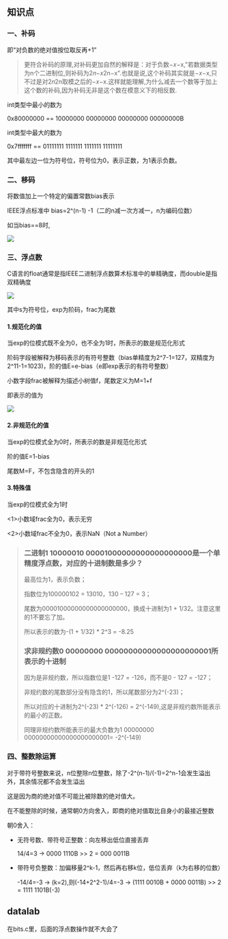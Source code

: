 ## 知识点

### 一、补码

即“对负数的绝对值按位取反再+1”

> 更符合补码的原理,对补码更加自然的解释是：对于负数−𝑥−x,"若数据类型为n个二进制位,则补码为2𝑛−𝑥2n−x".也就是说,这个补码其实就是−𝑥−x,只不过是对2𝑛2n取模之后的−𝑥−x.这样就能理解,为什么减去一个数等于加上这个数的补码,因为补码无非是这个数在模意义下的相反数.

int类型中最小的数为

0x80000000 == 10000000 00000000 00000000 00000000B

int类型中最大的数为

0x7fffffff == 01111111 1111111 1111111 11111111

其中最左边一位为符号位，符号位为0，表示正数，为1表示负数。

### 二、移码

将数值加上一个特定的偏置常数bias表示

IEEE浮点标准中 bias=2^(n-1) -1（二的n减一次方减一，n为编码位数）

如当bias==8时,

![](https://tva1.sinaimg.cn/large/007S8ZIlgy1ggyxv6losgj308i070wf7.jpg)

### 三、浮点数

C语言的float通常是指IEEE二进制浮点数算术标准中的单精确度，而double是指双精确度

![](https://tva1.sinaimg.cn/large/007S8ZIlgy1ggyxuutw2qj31360gq0sq.jpg)

其中s为符号位，exp为阶码，frac为尾数

#### 1.规范化的值

当exp的位模式既不全为0，也不全为1时，所表示的数是规范化形式

阶码字段被解释为移码表示的有符号整数（bias单精度为2^7-1=127，双精度为2^11-1=1023)，阶的值E=e-bias（e即exp表示的有符号整数）

小数字段frac被解释为描述小树值f，尾数定义为M=1+f

即表示的值为

![](https://tva1.sinaimg.cn/large/007S8ZIlgy1ggyyd25yt0j306m03k0pg.jpg)

#### 2.非规范化的值

当exp的位模式全为0时，所表示的数是非规范化形式

阶的值E=1-bias

尾数M=F，不包含隐含的开头的1

#### 3.特殊值

当exp的位模式全为1时

<1>小数域frac全为0，表示无穷

<2>小数域frac不全为0，表示NaN（Not a Number）

> ### 二进制1 10000010 00001000000000000000000是一个单精度浮点数，对应的十进制数是多少？
>
> 最高位为1，表示负数；
>
> 指数位为100000102 = 13010，130 – 127 = 3；
>
> 尾数为00001000000000000000000，换成十进制为1 + 1/32。注意这里的1不要忘了加。
>
> 所以表示的数为-(1 + 1/32) * 2^3 = -8.25
>
> ### 求非规约数0 00000000 00000000000000000000001所表示的十进制
>
> 因为是非规约数，所以指数位是1 -127 = -126，而不是0 - 127 = -127；
>
> 非规约数的尾数部分没有隐含的1，所以尾数部分为2^(-23)；
>
> 所以对应的十进制为2^(-23) * 2^(-126) = 2^(-149),这是非规约数所能表示的最小的正数。
>
> 同理非规约数所能表示的最大负数为1 00000000 00000000000000000000001= -2^(-149)

### 四、整数除运算

对于带符号整数来说，n位整除n位整数，除了-2^(n-1)/(-1)=2^n-1会发生溢出外，其余情况都不会发生溢出

这是因为商的绝对值不可能比被除数的绝对值大。

在不能整除的时候，通常朝0方向舍入，即商的绝对值取比自身小的最接近整数

朝0舍入：

- 无符号数、带符号正整数：向左移出低位直接丢弃

    14/4=3		->		0000 1110B >> 2 = 000 0011B

- 带符号负整数：加偏移量2^k-1，然后再右移k位，低位丢弃（k为右移的位数）

    -14/4=-3		->		(k=2),则(-14+2^2-1)/4=-3		->		(1111 0010B + 0000 0011B) >> 2 = 1111 1101B(-3)

## datalab

在bits.c里，后面的浮点数操作就不大会了
